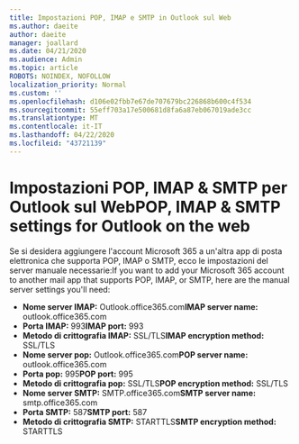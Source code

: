 ```yaml
---
title: Impostazioni POP, IMAP e SMTP in Outlook sul Web
ms.author: daeite
author: daeite
manager: joallard
ms.date: 04/21/2020
ms.audience: Admin
ms.topic: article
ROBOTS: NOINDEX, NOFOLLOW
localization_priority: Normal
ms.custom: ''
ms.openlocfilehash: d106e02fbb7e67de707679bc226868b600c4f534
ms.sourcegitcommit: 55eff703a17e500681d8fa6a87eb067019ade3cc
ms.translationtype: MT
ms.contentlocale: it-IT
ms.lasthandoff: 04/22/2020
ms.locfileid: "43721139"
---
```

# <a name="pop-imap--smtp-settings-for-outlook-on-the-web"></a><span data-ttu-id="5d04e-102">Impostazioni POP, IMAP & SMTP per Outlook sul Web</span><span class="sxs-lookup"><span data-stu-id="5d04e-102">POP, IMAP & SMTP settings for Outlook on the web</span></span>

<span data-ttu-id="5d04e-103">Se si desidera aggiungere l'account Microsoft 365 a un'altra app di posta elettronica che supporta POP, IMAP o SMTP, ecco le impostazioni del server manuale necessarie:</span><span class="sxs-lookup"><span data-stu-id="5d04e-103">If you want to add your Microsoft 365 account to another mail app that supports POP, IMAP, or SMTP, here are the manual server settings you'll need:</span></span>
  
- <span data-ttu-id="5d04e-104">**Nome server IMAP:** Outlook.office365.com</span><span class="sxs-lookup"><span data-stu-id="5d04e-104">**IMAP server name:** outlook.office365.com</span></span>
- <span data-ttu-id="5d04e-105">**Porta IMAP:** 993</span><span class="sxs-lookup"><span data-stu-id="5d04e-105">**IMAP port:** 993</span></span>
- <span data-ttu-id="5d04e-106">**Metodo di crittografia IMAP:** SSL/TLS</span><span class="sxs-lookup"><span data-stu-id="5d04e-106">**IMAP encryption method:** SSL/TLS</span></span>
- <span data-ttu-id="5d04e-107">**Nome server pop:** Outlook.office365.com</span><span class="sxs-lookup"><span data-stu-id="5d04e-107">**POP server name:** outlook.office365.com</span></span>  
- <span data-ttu-id="5d04e-108">**Porta pop:** 995</span><span class="sxs-lookup"><span data-stu-id="5d04e-108">**POP port:** 995</span></span>  
- <span data-ttu-id="5d04e-109">**Metodo di crittografia pop:** SSL/TLS</span><span class="sxs-lookup"><span data-stu-id="5d04e-109">**POP encryption method:** SSL/TLS</span></span>  
- <span data-ttu-id="5d04e-110">**Nome server SMTP:** SMTP.office365.com</span><span class="sxs-lookup"><span data-stu-id="5d04e-110">**SMTP server name:** smtp.office365.com</span></span>
- <span data-ttu-id="5d04e-111">**Porta SMTP:** 587</span><span class="sxs-lookup"><span data-stu-id="5d04e-111">**SMTP port:** 587</span></span>
- <span data-ttu-id="5d04e-112">**Metodo di crittografia SMTP:** STARTTLS</span><span class="sxs-lookup"><span data-stu-id="5d04e-112">**SMTP encryption method:** STARTTLS</span></span>